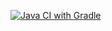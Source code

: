 [![Java CI with Gradle](https://github.com/AlexanderIss/Homework-Patterns-1/actions/workflows/gradle-publish.yml/badge.svg)](https://github.com/AlexanderIss/Homework-Patterns-1/actions/workflows/gradle-publish.yml)